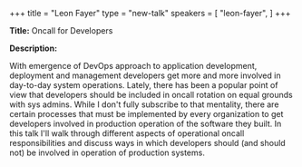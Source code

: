 +++
title = "Leon Fayer"
type = "new-talk"
speakers = [
        "leon-fayer",
]
+++
<div class="span-15  ">
  <div class="span-15  last ">
  <p><strong>Title:</strong>
Oncall for Developers
</p>

<p><strong>Description:</strong></p>
<p>With emergence of DevOps approach to application development, deployment and management developers get more and more involved in day-to-day system operations. Lately, there has been a popular point of view that developers should be included in oncall rotation on equal grounds with sys admins. While I don't fully subscribe to that mentality, there are certain processes that must be implemented by every organization to get developers involved in production operation of the software they built.  In this talk I'll walk through different aspects of operational oncall responsibilities and discuss ways in which developers should (and should not) be involved in operation of production systems.</p>
  </div>
</div>